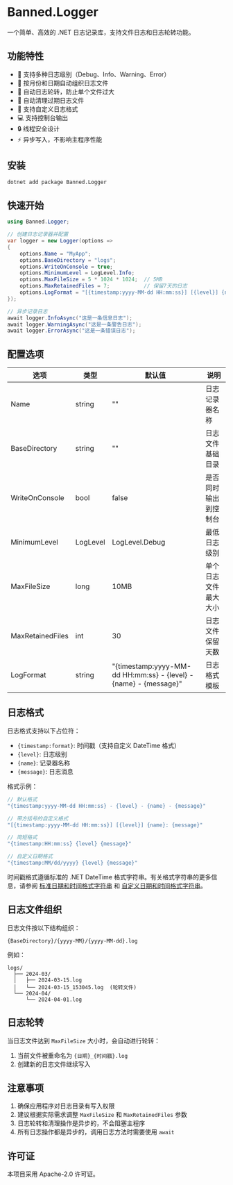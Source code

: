 # Banned.Logger

一个简单、高效的 .NET 日志记录库，支持文件日志和日志轮转功能。

## 功能特性

- 📝 支持多种日志级别（Debug、Info、Warning、Error）
- 📂 按月份和日期自动组织日志文件
- 🔄 自动日志轮转，防止单个文件过大
- 🧹 自动清理过期日志文件
- 🎨 支持自定义日志格式
- 💻 支持控制台输出
- 🔒 线程安全设计
- ⚡ 异步写入，不影响主程序性能

## 安装

```bash
dotnet add package Banned.Logger
```

## 快速开始

```csharp
using Banned.Logger;

// 创建日志记录器并配置
var logger = new Logger(options =>
{
    options.Name = "MyApp";
    options.BaseDirectory = "logs";
    options.WriteOnConsole = true;
    options.MinimumLevel = LogLevel.Info;
    options.MaxFileSize = 5 * 1024 * 1024;  // 5MB
    options.MaxRetainedFiles = 7;           // 保留7天的日志
    options.LogFormat = "[{timestamp:yyyy-MM-dd HH:mm:ss}] [{level}] {name}: {message}";
});

// 异步记录日志
await logger.InfoAsync("这是一条信息日志");
await logger.WarningAsync("这是一条警告日志");
await logger.ErrorAsync("这是一条错误日志");
```

## 配置选项

| 选项 | 类型 | 默认值 | 说明 |
|------|------|--------|------|
| Name | string | "" | 日志记录器名称 |
| BaseDirectory | string | "" | 日志文件基础目录 |
| WriteOnConsole | bool | false | 是否同时输出到控制台 |
| MinimumLevel | LogLevel | LogLevel.Debug | 最低日志级别 |
| MaxFileSize | long | 10MB | 单个日志文件最大大小 |
| MaxRetainedFiles | int | 30 | 日志文件保留天数 |
| LogFormat | string | "{timestamp:yyyy-MM-dd HH:mm:ss} - {level} - {name} - {message}" | 日志格式模板 |

## 日志格式

日志格式支持以下占位符：
- `{timestamp:format}`: 时间戳（支持自定义 DateTime 格式）
- `{level}`: 日志级别
- `{name}`: 记录器名称
- `{message}`: 日志消息

格式示例：
```csharp
// 默认格式
"{timestamp:yyyy-MM-dd HH:mm:ss} - {level} - {name} - {message}"

// 带方括号的自定义格式
"[{timestamp:yyyy-MM-dd HH:mm:ss}] [{level}] {name}: {message}"

// 简短格式
"{timestamp:HH:mm:ss} {level} {message}"

// 自定义日期格式
"{timestamp:MM/dd/yyyy} {level} {message}"
```

时间戳格式遵循标准的 .NET DateTime 格式字符串。有关格式字符串的更多信息，请参阅 [标准日期和时间格式字符串](https://learn.microsoft.com/zh-cn/dotnet/standard/base-types/standard-date-and-time-format-strings) 和 [自定义日期和时间格式字符串](https://learn.microsoft.com/zh-cn/dotnet/standard/base-types/custom-date-and-time-format-strings)。

## 日志文件组织

日志文件按以下结构组织：
```
{BaseDirectory}/{yyyy-MM}/{yyyy-MM-dd}.log
```

例如：
```
logs/
  ├── 2024-03/
  │   ├── 2024-03-15.log
  │   └── 2024-03-15_153045.log  (轮转文件)
  └── 2024-04/
      └── 2024-04-01.log
```

## 日志轮转

当日志文件达到 `MaxFileSize` 大小时，会自动进行轮转：
1. 当前文件被重命名为 `{日期}_{时间戳}.log`
2. 创建新的日志文件继续写入

## 注意事项

1. 确保应用程序对日志目录有写入权限
2. 建议根据实际需求调整 `MaxFileSize` 和 `MaxRetainedFiles` 参数
3. 日志轮转和清理操作是异步的，不会阻塞主程序
4. 所有日志操作都是异步的，调用日志方法时需要使用 `await`

## 许可证

本项目采用 Apache-2.0 许可证。